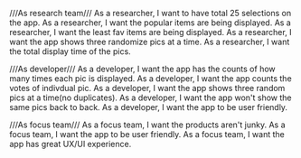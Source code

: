 ///As research team///
As a researcher, I want to have total 25 selections on the app.
As a researcher, I want the popular items are being displayed. 
As a researcher, I want the least fav items are being displayed.
As a researcher, I want the app shows three randomize pics at a time. 
As a researcher, I want the total display time of the pics.




///As developer///
As a developer, I want the app has the counts of how many times each pic is displayed.
As a developer, I want the app counts the votes of indivdual pic.
As a developer, I want the app shows three random pics at a time(no duplicates).
As a developer, I want the app won't show the same pics back to back. 
As a developer, I want the app to be user friendly.



///As focus team///
As a focus team, I want the products aren't junky.
As a focus team, I want the app to be user friendly.
As a focus team, I want the app has great UX/UI experience.